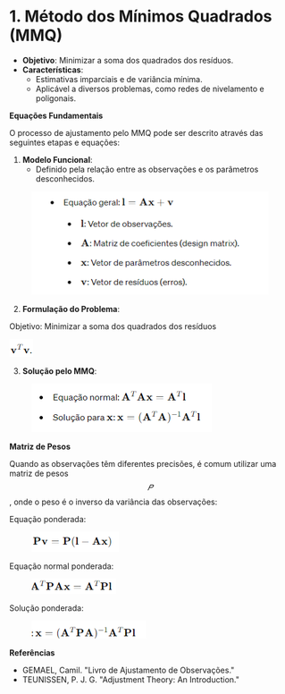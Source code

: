 # 1. Método dos Mínimos Quadrados (MMQ)



* **Objetivo**: Minimizar a soma dos quadrados dos resíduos.
* **Características**:
  * Estimativas imparciais e de variância mínima.
  * Aplicável a diversos problemas, como redes de nivelamento e poligonais.

**Equações Fundamentais**

O processo de ajustamento pelo MMQ pode ser descrito através das seguintes etapas e equações:

1. **Modelo Funcional**:
   * Definido pela relação entre as observações e os parâmetros desconhecidos.

<figure><img src=".gitbook/assets/image (2).png" alt=""><figcaption></figcaption></figure>

2. **Formulação do Problema**:

Objetivo: Minimizar a soma dos quadrados dos resíduos&#x20;

![](<.gitbook/assets/image (1) (1) (1).png>)

3. **Solução pelo MMQ**:

<figure><img src=".gitbook/assets/image (2) (1).png" alt=""><figcaption></figcaption></figure>

**Matriz de Pesos**

Quando as observações têm diferentes precisões, é comum utilizar uma matriz de pesos $$𝑃$$, onde o peso é o inverso da variância das observações:

Equação ponderada:

<figure><img src=".gitbook/assets/image (3).png" alt=""><figcaption></figcaption></figure>

Equação normal ponderada:

<figure><img src=".gitbook/assets/image (4).png" alt=""><figcaption></figcaption></figure>

Solução ponderada:

<figure><img src=".gitbook/assets/image (5).png" alt=""><figcaption></figcaption></figure>

**Referências**

* GEMAEL, Camil. "Livro de Ajustamento de Observações."
* TEUNISSEN, P. J. G. "Adjustment Theory: An Introduction."
